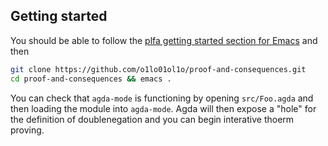 ## Getting started
You should be able to follow the [plfa getting started section for Emacs](https://plfa.github.io/GettingStarted/) and then

```bash
git clone https://github.com/o1lo01ol1o/proof-and-consequences.git
cd proof-and-consequences && emacs .
```

You can check that `agda-mode` is functioning by opening `src/Foo.agda` and then loading the module into `agda-mode`.  Agda will then expose a "hole" for the definition of doublenegation and you can begin interative thoerm proving.

